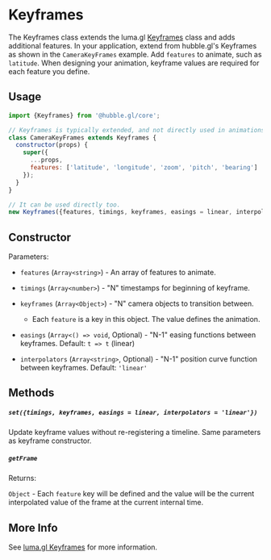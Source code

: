 # Keyframes

The Keyframes class extends the luma.gl [Keyframes](https://luma.gl/docs/api-reference/engine/animation/key-frames) class and adds additional features. In your application, extend from hubble.gl's Keyframes as shown in the `CameraKeyFrames` example. Add `features` to animate, such as `latitude`. When designing your animation, keyframe values are required for each feature you define.

## Usage

```js
import {Keyframes} from '@hubble.gl/core';

// Keyframes is typically extended, and not directly used in animations. 
class CameraKeyFrames extends Keyframes {
  constructor(props) {
    super({
      ...props,
      features: ['latitude', 'longitude', 'zoom', 'pitch', 'bearing']
    });
  }
}

// It can be used directly too.
new Keyframes({features, timings, keyframes, easings = linear, interpolators = 'linear'})
```

## Constructor

Parameters:

* `features` (`Array<string>`) - An array of features to animate.

* `timings` (`Array<number>`) - "N" timestamps for beginning of keyframe.

* `keyframes` (`Array<Object>`) - "N" camera objects to transition between.

  * Each `feature` is a key in this object. The value defines the animation.

* `easings` (`Array<() => void`, Optional) - "N-1" easing functions between keyframes. Default: `t => t` (linear)

* `interpolators` (`Array<string>`, Optional) - "N-1" position curve function between keyframes. Default: `'linear'`


## Methods

##### `set({timings, keyframes, easings = linear, interpolators = 'linear'})`

Update keyframe values without re-registering a timeline. Same parameters as keyframe constructor.

##### `getFrame`

Returns:

`Object` - Each `feature` key will be defined and the value will be the current interpolated value of the frame at the current internal time.

## More Info

See [luma.gl Keyframes](https://luma.gl/docs/api-reference/engine/animation/key-frames) for more information.
